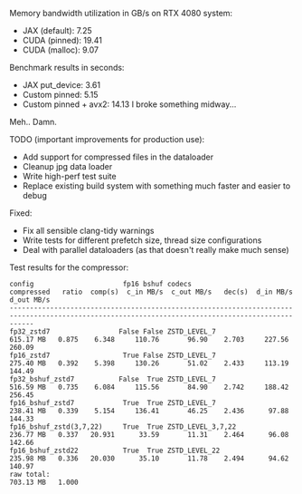 Memory bandwidth utilization in GB/s on RTX 4080 system:
- JAX (default): 7.25
- CUDA (pinned): 19.41
- CUDA (malloc): 9.07

Benchmark results in seconds:
- JAX put_device: 3.61
- Custom pinned: 5.15 
- Custom pinned + avx2: 14.13
I broke something midway...

Meh.. Damn.

TODO (important improvements for production use):
- Add support for compressed files in the dataloader
- Cleanup jpg data loader
- Write high-perf test suite
- Replace existing build system with something much faster and easier to debug

Fixed:
- Fix all sensible clang-tidy warnings
- Write tests for different prefetch size, thread size configurations
- Deal with parallel dataloaders (as that doesn't really make much sense)


Test results for the compressor:
```
config                      fp16 bshuf codecs                   compressed   ratio  comp(s)  c_in MB/s  c_out MB/s   dec(s)  d_in MB/s  d_out MB/s
--------------------------------------------------------------------------------------------------------------------------------------------------
fp32_zstd7                 False False ZSTD_LEVEL_7              615.17 MB   0.875    6.348     110.76       96.90    2.703     227.56      260.09
fp16_zstd7                  True False ZSTD_LEVEL_7              275.40 MB   0.392    5.398     130.26       51.02    2.433     113.19      144.49
fp32_bshuf_zstd7           False  True ZSTD_LEVEL_7              516.59 MB   0.735    6.084     115.56       84.90    2.742     188.42      256.45
fp16_bshuf_zstd7            True  True ZSTD_LEVEL_7              238.41 MB   0.339    5.154     136.41       46.25    2.436      97.88      144.33
fp16_bshuf_zstd(3,7,22)     True  True ZSTD_LEVEL_3,7,22         236.77 MB   0.337   20.931      33.59       11.31    2.464      96.08      142.66
fp16_bshuf_zstd22           True  True ZSTD_LEVEL_22             235.98 MB   0.336   20.030      35.10       11.78    2.494      94.62      140.97
raw total:                                                       703.13 MB   1.000
```
